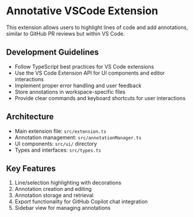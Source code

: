 # Annotative VSCode Extension

This extension allows users to highlight lines of code and add annotations, similar to GitHub PR reviews but within VS Code.

## Development Guidelines

- Follow TypeScript best practices for VS Code extensions
- Use the VS Code Extension API for UI components and editor interactions
- Implement proper error handling and user feedback
- Store annotations in workspace-specific files
- Provide clear commands and keyboard shortcuts for user interactions

## Architecture

- Main extension file: `src/extension.ts`
- Annotation management: `src/annotationManager.ts`
- UI components: `src/ui/` directory
- Types and interfaces: `src/types.ts`

## Key Features

1. Line/selection highlighting with decorations
2. Annotation creation and editing
3. Annotation storage and retrieval
4. Export functionality for GitHub Copilot chat integration
5. Sidebar view for managing annotations
